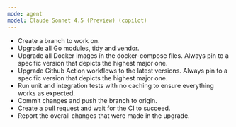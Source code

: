 ```yaml
---
mode: agent
model: Claude Sonnet 4.5 (Preview) (copilot)
---
```


- Create a branch to work on.
- Upgrade all Go modules, tidy and vendor.
- Upgrade all Docker images in the docker-compose files. Always pin to a specific version that depicts the highest major one.
- Upgrade Github Action workflows to the latest versions. Always pin to a specific version that depicts the highest major one.
- Run unit and integration tests with no caching to ensure everything works as expected.
- Commit changes and push the branch to origin.
- Create a pull request and wait for the CI to succeed.
- Report the overall changes that were made in the upgrade.